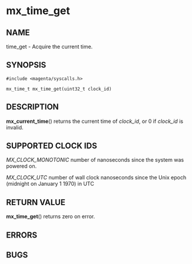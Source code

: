 # mx_time_get

## NAME

time_get - Acquire the current time.

## SYNOPSIS

```
#include <magenta/syscalls.h>

mx_time_t mx_time_get(uint32_t clock_id)
```

## DESCRIPTION

**mx_current_time**() returns the current time of *clock_id*, or 0 if *clock_id* is
invalid.

## SUPPORTED CLOCK IDS

*MX_CLOCK_MONOTONIC* number of nanoseconds since the system was powered on.

*MX_CLOCK_UTC* number of wall clock nanoseconds since the Unix epoch (midnight on January 1 1970) in UTC

## RETURN VALUE

**mx_time_get**() returns zero on error.

## ERRORS

## BUGS
